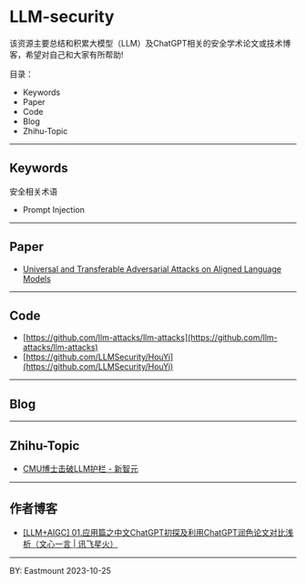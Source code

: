 # LLM-security
该资源主要总结和积累大模型（LLM）及ChatGPT相关的安全学术论文或技术博客，希望对自己和大家有所帮助!

目录：
- Keywords
- Paper
- Code
- Blog
- Zhihu-Topic



---

## Keywords

安全相关术语
- Prompt Injection

---

## Paper

- [Universal and Transferable Adversarial Attacks on Aligned Language Models](https://arxiv.org/abs/2307.15043)


---

## Code

- [https://github.com/llm-attacks/llm-attacks](https://github.com/llm-attacks/llm-attacks)
- [https://github.com/LLMSecurity/HouYi](https://github.com/LLMSecurity/HouYi)

---

## Blog


---

## Zhihu-Topic

- [CMU博士击破LLM护栏 - 新智元](https://zhuanlan.zhihu.com/p/601197560)

---

## 作者博客
- [[LLM+AIGC] 01.应用篇之中文ChatGPT初探及利用ChatGPT润色论文对比浅析（文心一言 | 讯飞星火）](https://blog.csdn.net/Eastmount/article/details/132971425)



----

BY: Eastmount 2023-10-25
